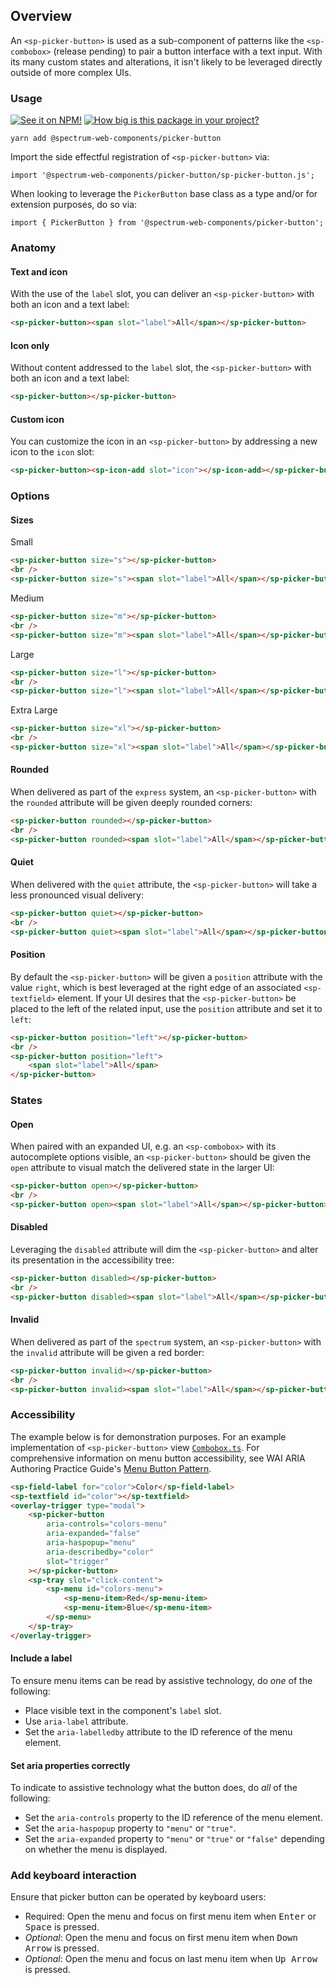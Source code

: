 ## Overview

An `<sp-picker-button>` is used as a sub-component of patterns like the `<sp-combobox>` (release pending) to pair a button interface with a text input. With its many custom states and alterations, it isn't likely to be leveraged directly outside of more complex UIs.

### Usage

[![See it on NPM!](https://img.shields.io/npm/v/@spectrum-web-components/picker-button?style=for-the-badge)](https://www.npmjs.com/package/@spectrum-web-components/picker-button)
[![How big is this package in your project?](https://img.shields.io/bundlephobia/minzip/@spectrum-web-components/picker-button?style=for-the-badge)](https://bundlephobia.com/result?p=@spectrum-web-components/picker-button)

```
yarn add @spectrum-web-components/picker-button
```

Import the side effectful registration of `<sp-picker-button>` via:

```
import '@spectrum-web-components/picker-button/sp-picker-button.js';
```

When looking to leverage the `PickerButton` base class as a type and/or for extension purposes, do so via:

```
import { PickerButton } from '@spectrum-web-components/picker-button';
```

### Anatomy

#### Text and icon

With the use of the `label` slot, you can deliver an `<sp-picker-button>` with both an icon and a text label:

```html
<sp-picker-button><span slot="label">All</span></sp-picker-button>
```

#### Icon only

Without content addressed to the `label` slot, the `<sp-picker-button>` with both an icon and a text label:

```html
<sp-picker-button></sp-picker-button>
```

#### Custom icon

You can customize the icon in an `<sp-picker-button>` by addressing a new icon to the `icon` slot:

```html
<sp-picker-button><sp-icon-add slot="icon"></sp-icon-add></sp-picker-button>
```

### Options

#### Sizes

<sp-tabs selected="m" auto label="Size Attribute Options">
<sp-tab value="s">Small</sp-tab>
<sp-tab-panel value="s">

```html
<sp-picker-button size="s"></sp-picker-button>
<br />
<sp-picker-button size="s"><span slot="label">All</span></sp-picker-button>
```

</sp-tab-panel>
<sp-tab value="m">Medium</sp-tab>
<sp-tab-panel value="m">

```html
<sp-picker-button size="m"></sp-picker-button>
<br />
<sp-picker-button size="m"><span slot="label">All</span></sp-picker-button>
```

</sp-tab-panel>
<sp-tab value="l">Large</sp-tab>
<sp-tab-panel value="l">

```html
<sp-picker-button size="l"></sp-picker-button>
<br />
<sp-picker-button size="l"><span slot="label">All</span></sp-picker-button>
```

</sp-tab-panel>
<sp-tab value="xl">Extra Large</sp-tab>
<sp-tab-panel value="xl">

```html
<sp-picker-button size="xl"></sp-picker-button>
<br />
<sp-picker-button size="xl"><span slot="label">All</span></sp-picker-button>
```

</sp-tab-panel>
</sp-tabs>

#### Rounded

When delivered as part of the `express` system, an `<sp-picker-button>` with the `rounded` attribute will be given deeply rounded corners:

```html
<sp-picker-button rounded></sp-picker-button>
<br />
<sp-picker-button rounded><span slot="label">All</span></sp-picker-button>
```

#### Quiet

When delivered with the `quiet` attribute, the `<sp-picker-button>` will take a less pronounced visual delivery:

```html
<sp-picker-button quiet></sp-picker-button>
<br />
<sp-picker-button quiet><span slot="label">All</span></sp-picker-button>
```

#### Position

By default the `<sp-picker-button>` will be given a `position` attribute with the value `right`, which is best leveraged at the right edge of an associated `<sp-textfield>` element. If your UI desires that the `<sp-picker-button>` be placed to the left of the related input, use the `position` attribute and set it to `left`:

```html
<sp-picker-button position="left"></sp-picker-button>
<br />
<sp-picker-button position="left">
    <span slot="label">All</span>
</sp-picker-button>
```

### States

#### Open

When paired with an expanded UI, e.g. an `<sp-combobox>` with its autocomplete options visible, an `<sp-picker-button>` should be given the `open` attribute to visual match the delivered state in the larger UI:

```html
<sp-picker-button open></sp-picker-button>
<br />
<sp-picker-button open><span slot="label">All</span></sp-picker-button>
```

#### Disabled

Leveraging the `disabled` attribute will dim the `<sp-picker-button>` and alter its presentation in the accessibility tree:

```html
<sp-picker-button disabled></sp-picker-button>
<br />
<sp-picker-button disabled><span slot="label">All</span></sp-picker-button>
```

#### Invalid

When delivered as part of the `spectrum` system, an `<sp-picker-button>` with the `invalid` attribute will be given a red border:

```html
<sp-picker-button invalid></sp-picker-button>
<br />
<sp-picker-button invalid><span slot="label">All</span></sp-picker-button>
```

### Accessibility

The example below is for demonstration purposes. For an example implementation of `<sp-picker-button>` view [`Combobox.ts`](https://github.com/adobe/spectrum-web-components/blob/main/packages/combobox/src/Combobox.ts). For comprehensive information on menu button accessibility, see WAI ARIA Authoring Practice Guide's [Menu Button Pattern](https://www.w3.org/WAI/ARIA/apg/patterns/menu-button/).

```html
<sp-field-label for="color">Color</sp-field-label>
<sp-textfield id="color"></sp-textfield>
<overlay-trigger type="modal">
    <sp-picker-button
        aria-controls="colors-menu"
        aria-expanded="false"
        aria-haspopup="menu"
        aria-describedby="color"
        slot="trigger"
    ></sp-picker-button>
    <sp-tray slot="click-content">
        <sp-menu id="colors-menu">
            <sp-menu-item>Red</sp-menu-item>
            <sp-menu-item>Blue</sp-menu-item>
        </sp-menu>
    </sp-tray>
</overlay-trigger>
```

#### Include a label

To ensure menu items can be read by assistive technology, do _one_ of the following:

-   Place visible text in the component's `label` slot.
-   Use `aria-label` attribute.
-   Set the `aria-labelledby` attribute to the ID reference of the menu element.

#### Set aria properties correctly

To indicate to assistive technology what the button does, do _all_ of the following:

-   Set the `aria-controls` property to the ID reference of the menu element.
-   Set the `aria-haspopup` property to `"menu"` or `"true"`.
-   Set the `aria-expanded` property to `"menu"` or `"true"` or `"false"` depending on whether the menu is displayed.

### Add keyboard interaction

Ensure that picker button can be operated by keyboard users:

-   Required: Open the menu and focus on first menu item when <kbd>Enter</kbd> or <kbd>Space</kbd> is pressed.
-   _Optional_: Open the menu and focus on first menu item when <kbd>Down Arrow</kbd> is pressed.
-   _Optional_: Open the menu and focus on last menu item when <kbd>Up Arrow</kbd> is pressed.
